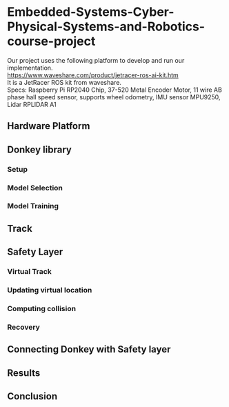 # Embedded-Systems-Cyber-Physical-Systems-and-Robotics-course-project
Our project uses the following platform to develop and run our implementation.\
https://www.waveshare.com/product/jetracer-ros-ai-kit.htm \
It is a JetRacer ROS kit from waveshare.\
Specs: Raspberry Pi RP2040 Chip, 37-520 Metal Encoder Motor, 11 wire AB phase hall speed sensor, supports wheel odometry, IMU sensor MPU9250, Lidar RPLIDAR A1

## Hardware Platform
## Donkey library
### Setup
### Model Selection
### Model Training
## Track
## Safety Layer
### Virtual Track
### Updating virtual location
### Computing collision
### Recovery
## Connecting Donkey with Safety layer
## Results
## Conclusion
